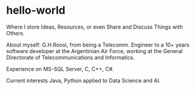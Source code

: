 # hello-world
Where I store Ideas, Resources, or even Share and Discuss Things with Others.

About myself:
G.H.Roosi, from being a Telecomm. Engineer to  a 10+ years software developer 
at the Argentinian Air Force, working at the General Directorate of Telecommunications and Informatics.

Experience on MS-SQL Server, C, C++, C#. 

Current interests Java, Python applied to Data Science and AI.


